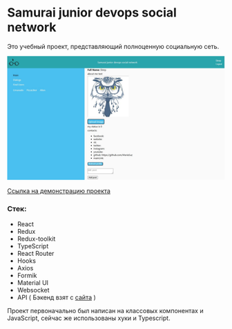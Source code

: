 # Samurai junior devops social network

Это учебный проект, представляющий полноценную социальную сеть.

![image](react.jpg)

[Ссылка на демонстрацию проекта](https://mariasuz.github.io/react-samurai-project/)


### Стек:

- React
- Redux
- Redux-toolkit
- TypeScript
- React Router
- Hooks
- Axios
- Formik
- Material UI
- Websocket
- API ( Бэкенд взят с [сайта]( https://social-network.samuraijs.com/docs#) )


Проект первоначально был написан на классовых компонентах и JavaScript, сейчас же использованы хуки и Typescript.


